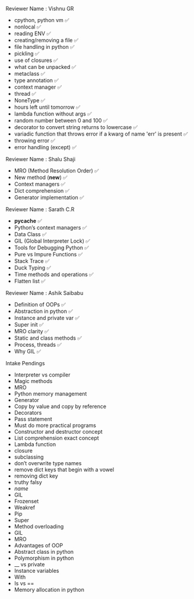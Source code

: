 Reviewer Name : Vishnu GR

- cpython, python vm ✅
- nonlocal ✅
- reading ENV ✅
- creating/removing a file ✅
- file handling in python ✅
- pickling ✅
- use of closures ✅
- what can be unpacked ✅
- metaclass ✅
- type annotation ✅
- context manager ✅
- thread ✅
- NoneType ✅
- hours left until tomorrow ✅
- lambda function without args ✅
- random number between 0 and 100 ✅
- decorator to convert string returns to lowercase ✅
- variadic function that throws error if a kwarg of name 'err' is present ✅
- throwing error ✅
- error handling (except) ✅

Reviewer Name : Shalu Shaji

- MRO (Method Resolution Order) ✅
- New method (__new__) ✅
- Context managers ✅
- Dict comprehension ✅
- Generator implementation ✅

Reviewer Name : Sarath C.R

- __pycache__ ✅
- Python’s context managers ✅
- Data Class ✅
- GIL (Global Interpreter Lock) ✅
- Tools for Debugging Python ✅
- Pure vs Impure Functions ✅
- Stack Trace ✅
- Duck Typing ✅
- Time methods and operations ✅
- Flatten list ✅

Reviewer Name : Ashik Saibabu

- Definition of OOPs ✅
- Abstraction in python ✅
- Instance and private var ✅
- Super init ✅
- MRO clarity ✅
- Static and class methods ✅
- Process, threads ✅
- Why GIL ✅

Intake Pendings

- Interpreter vs compiler
- Magic methods
- MRO
- Python memory management
- Generator
- Copy by value and copy by reference
- Decorators
- Pass statement
- Must do more practical programs
- Constructor and destructor concept
- List comprehension exact concept
- Lambda function
- closure
- subclassing
- don’t overwrite type names
- remove dict keys that begin with a vowel
- removing dict key
- truthy falsy
- _name_
- GIL
- Frozenset
- Weakref
- Pip
- Super
- Method overloading
- GIL
- MRO
- Advantages of OOP
- Abstract class in python
- Polymorphism in python
- __ vs private
- Instance variables
- With
- Is vs ==
- Memory allocation in python
